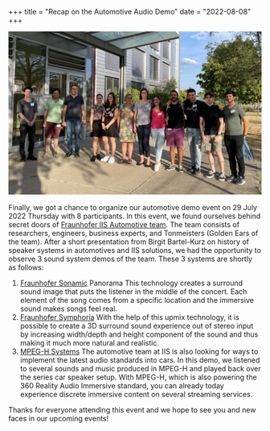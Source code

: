 +++
title = "Recap on the Automotive Audio Demo"
date = "2022-08-08"
+++

![automotive-slide-sample](sample_copy.jpg)

Finally, we got a chance to organize our automotive demo event on 29 July 2022 Thursday with 8 participants. In this event, we found ourselves behind secret doors of [Fraunhofer IIS Automotive team](https://www.iis.fraunhofer.de/en/ff/amm/automotive.html). The team consists of researchers, engineers, business experts, and Tonmeisters (Golden Ears of the team). After a short presentation from Birgit Bartel-Kurz on history of speaker systems in automotives and IIS solutions, we had the opportunity to observe 3 sound system demos of the team. 
These 3 systems are shortly as follows:

1.	[Fraunhofer Sonamic](https://www.iis.fraunhofer.de/en/ff/amm/automotive/sonamic.html) Panorama This technology creates a surround sound image that puts the listener in the middle of the concert. Each element of the song comes from a specific location and the immersive sound makes songs feel real.
2.	[Fraunhofer Symphoria](https://www.iis.fraunhofer.de/en/ff/amm/automotive/symphoria.html) With the help of this upmix technology, it is possible to create a 3D surround sound experience out of stereo input by increasing width/depth and height component of the sound and thus making it much more natural and realistic.
3.	[MPEG-H Systems](https://www.iis.fraunhofer.de/en/ff/amm/broadcast-streaming/mpegh.html) The automotive team at IIS is also looking for ways to implement the latest audio standards into cars. In this demo, we listened to several sounds and music produced in MPEG-H and played back over the series car speaker setup. With MPEG-H, which is also powering the 360 Reality Audio Immersive standard, you can already today experience discrete immersive content on several streaming services.

Thanks for everyone attending this event and we hope to see you and new faces in our upcoming events!
